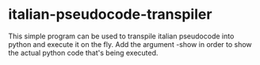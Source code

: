 # italian-pseudocode-transpiler
This simple program can be used to transpile italian pseudocode into python and execute it on the fly.
Add the argument -show in order to show the actual python code that's being executed.
